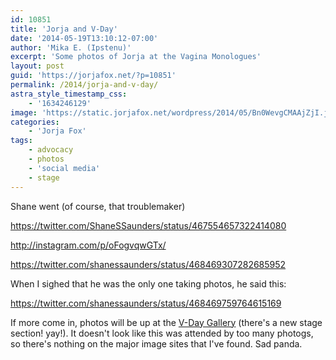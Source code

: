 ```yaml
---
id: 10851
title: 'Jorja and V-Day'
date: '2014-05-19T13:10:12-07:00'
author: 'Mika E. (Ipstenu)'
excerpt: 'Some photos of Jorja at the Vagina Monologues'
layout: post
guid: 'https://jorjafox.net/?p=10851'
permalink: /2014/jorja-and-v-day/
astra_style_timestamp_css:
    - '1634246129'
image: 'https://static.jorjafox.net/wordpress/2014/05/Bn0WevgCMAAjZjI.jpg'
categories:
    - 'Jorja Fox'
tags:
    - advocacy
    - photos
    - 'social media'
    - stage
---
```


Shane went (of course, that troublemaker)

https://twitter.com/ShaneSSaunders/status/467554657322414080

http://instagram.com/p/oFogvqwGTx/

https://twitter.com/shanessaunders/status/468469307282685952

When I sighed that he was the only one taking photos, he said this:

https://twitter.com/shanessaunders/status/468469759764615169

If more come in, photos will be up at the <a href="https://jorjafox.net/gallery/pro/stage/20140516-vday/">V-Day Gallery</a> (there's a new stage section! yay!). It doesn't look like this was attended by too many photogs, so there's nothing on the major image sites that I've found. Sad panda.